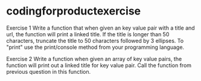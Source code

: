 # codingforproductexercise
Exercise 1
Write a function that when given an key value pair with a title and url, the function will print a linked title.
    If the title is longer than 50 characters, truncate the title to 50 characters followed by 3 ellipses.
    To "print" use the print/console method from your programming language.


Exercise 2
Write a function when given an array of key value pairs, the function will print out a linked title for key value pair. Call the function from previous question in this function.
